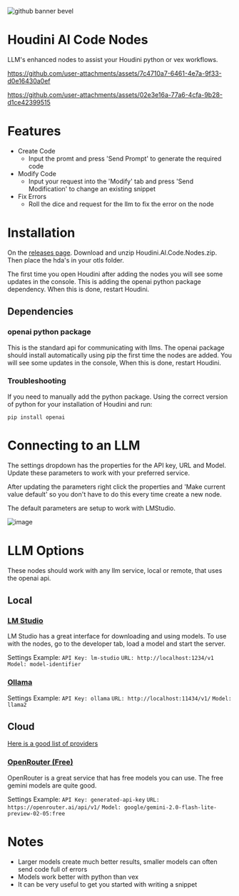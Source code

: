 ![github banner bevel](https://github.com/user-attachments/assets/8eef11d8-7923-4ca0-b709-e7e08b95d2c1)

# Houdini AI Code Nodes
LLM's enhanced nodes to assist your Houdini python or vex workflows.

https://github.com/user-attachments/assets/7c4710a7-6461-4e7a-9f33-d0e16430a0ef

https://github.com/user-attachments/assets/02e3e16a-77a6-4cfa-9b28-d1ce42399515

# Features
- Create Code  
  - Input the promt and press 'Send Prompt' to generate the required code
- Modify Code
  - Input your request into the 'Modify' tab and press 'Send Modification' to change an existing snippet
- Fix Errors
  - Roll the dice and request for the llm to fix the error on the node

# Installation

On the [releases page](https://github.com/SeanPuller/Houdini-AI-Code-Nodes/releases). Download and unzip Houdini.AI.Code.Nodes.zip. Then place the hda's in your otls folder. 

The first time you open Houdini after adding the nodes you will see some updates in the console. This is adding the openai python package dependency. When this is done, restart Houdini.

## Dependencies
### openai python package
This is the standard api for communicating with llms.
The openai package should install automatically using pip the first time the nodes are added. You will see some updates in the console, When this is done, restart Houdini.

### Troubleshooting
If you need to manually add the python package. Using the correct version of python for your installation of Houdini and run:
```
pip install openai
```

# Connecting to an LLM

The settings dropdown has the properties for the API key, URL and Model. Update these parameters to work with your preferred service.

After updating the parameters right click the properties and 'Make current value default' so you don't have to do this every time create a new node.

The default parameters are setup to work with LMStudio.

![image](https://github.com/user-attachments/assets/ec73e658-0df5-4d13-a550-c1a34c44fe87)

# LLM Options
These nodes should work with any llm service, local or remote, that uses the openai api.
## Local
### [LM Studio](https://lmstudio.ai/)
LM Studio has a great interface for downloading and using models.
To use with the nodes, go to the developer tab, load a model and start the server.

Settings Example:
```API Key: lm-studio```
```URL: http://localhost:1234/v1```
```Model: model-identifier```


### [Ollama](https://ollama.com/)
Settings Example:
```API Key: ollama```
```URL: http://localhost:11434/v1/```
```Model: llama2```

## Cloud
[Here is a good list of providers](https://github.com/XueyanZhang/awesome-ai-mode-api?tab=readme-ov-file)

### [OpenRouter (Free)](https://openrouter.ai/)
OpenRouter is a great service that has free models you can use. The free gemini models are quite good.

Settings Example:
```API Key: generated-api-key```
```URL: https://openrouter.ai/api/v1/```
```Model: google/gemini-2.0-flash-lite-preview-02-05:free```

# Notes
- Larger models create much better results, smaller models can often send code full of errors
- Models work better with python than vex
- It can be very useful to get you started with writing a snippet
